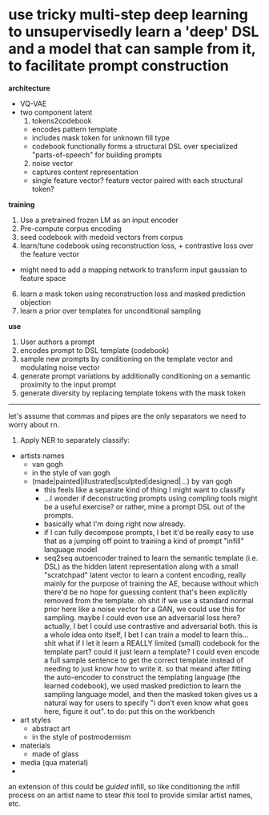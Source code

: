 # use tricky multi-step deep learning to unsupervisedly learn a 'deep' DSL and a model that can sample from it, to facilitate prompt construction

**architecture**

* VQ-VAE
* two component latent
  1. tokens2codebook
    - encodes pattern template
    - includes mask token for unknown fill type 
    - codebook functionally forms a structural DSL over specialized "parts-of-speech" for building prompts
  2. noise vector
    - captures content representation
    - single feature vector? feature vector paired with each structural token?

**training**

1. Use a pretrained frozen LM as an input encoder
2. Pre-compute corpus encoding
3. seed codebook with medoid vectors from corpus
4. learn/tune codebook using reconstruction loss, + contrastive loss over the feature vector
  - might need to add a mapping network to transform input gaussian to feature space 
6. learn a mask token using reconstruction loss and masked prediction objection
7. learn a prior over templates for unconditional sampling

**use**

1. User authors a prompt
2. encodes prompt to DSL template (codebook)
3. sample new prompts by conditioning on the template vector and modulating noise vector
4. generate prompt variations by additionally conditioning on a semantic proximity to the input prompt
5. generate diversity by replacing template tokens with the mask token

--------------

let's assume that commas and pipes are the only separators we need to worry about rn.

1. Apply NER to separately classify:
  * artists names
    - van gogh
    - in the style of van gogh
    - (made|painted|illustrated|sculpted|designed|...) by van gogh
      - this feels like a separate kind of thing I might want to classify
      - ...I wonder if deconstructing prompts using compling tools might be a useful exercise? or rather, mine a prompt DSL out of the prompts.
      - basically what I'm doing right now already. 
      - if I can fully decompose prompts, I bet it'd be really easy to use that as a jumping off point to training a kind of prompt "infill" language model
      - seq2seq autoencoder trained to learn the semantic template (i.e. DSL) as the hidden latent representation along with a small "scratchpad" latent vector to learn a content encoding, really mainly for the purpose of training the AE, because without which there'd be no hope for guessing content that's been explicitly removed from the template. oh shit if we use a standard normal prior here like a noise vector for a GAN, we could use this for sampling. maybe I could even use an adversarial loss here? actually, I bet I could use contrastive and adversarial both. this is a whole idea onto itself, I bet I can train a model to learn this... shit what if I let it learn a REALLY limited (small) codebook for the template part? could it just learn a template? I could even encode a full sample sentence to get the correct template instead of needing to just know how to write it. so that meand after fitting the auto-encoder to construct the templating language (the learned codebook), we used masked prediction to learn the sampling language model, and then the masked token gives us a natural way for users to specify "i don't even know what goes here, figure it out". to do: put this on the workbench
  * art styles
    - abstract art
    - in the style of postmodernism
  * materials
    - made of glass
  * media (qua material)
  * 
  
  
an extension of this could be *guided* infill, so like conditioning the infill process on an artist name to stear *this* tool to provide similar artist names, etc.
